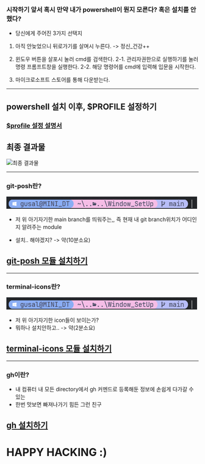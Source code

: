 ### 시작하기 앞서 혹시 만약 내가 powershell이 뭔지 모른다? 혹은 설치를 안했다?

- 당신에게 주어진 3가지 선택지

1. 아직 안늦었으니 뒤로가기를 살며시 누른다. -> 정신\_건강++

2. 윈도우 버튼을 살포시 눌러 cmd를 검색한다.
   2-1. 관리자권한으로 실행하기를 눌러 명령 프롬프트창을 실행한다.
   2-2. 해당 명령어를 cmd에 입력해 입문을 시작한다.

3. 마이크로소프트 스토어를 통해 다운받는다.

---
## powershell 설치 이후, $PROFILE 설정하기

### [$profile 설정 설명서](./docs/config_profile.md)


## 최종 결과물

![최종 결과물](https://user-images.githubusercontent.com/77220824/221760135-ddefb1a5-0c8f-4938-82ba-4b4b4f7bf6dd.png)


---

### git-posh란?

![git-posh](img/git-posh.png)

- 저 위 아기자기한 main branch를 띄워주는,, 즉 현재 내 git branch위치가 어디인지 알려주는 module

- 설치.. 해야겠지? -> 약(10분소요)

## [git-posh 모듈 설치하기](./docs/posh-git.md)

---

### terminal-icons란?

![terminal-icons](img/git-posh.png)

- 저 위 아기자기한 icon들이 보이는가?
- 뭐하나 설치안하고.. -> 약(2분소요)

## [terminal-icons 모듈 설치하기](./docs/terminal-icons.md)

---

### gh이란?

- 내 컴퓨터 내 모든 directory에서 gh 커멘드로 등록해둔 정보에 손쉽게 다가갈 수 있는
- 한번 맛보면 빠져나가기 힘든 그런 친구

## [gh 설치하기](./docs/gh.md)

# HAPPY HACKING :)
